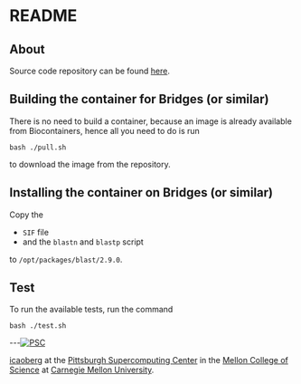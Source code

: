 # README

## About
Source code repository can be found [here](ftp://ftp.ncbi.nlm.nih.gov/blast/executables/blast+).

## Building the container for Bridges (or similar)
There is no need to build a container, because an image is already available from Biocontainers, hence all you need to do is run

```
bash ./pull.sh
```

to download the image from the repository.

## Installing the container on Bridges (or similar)
Copy the

* `SIF` file
* and the `blastn` and `blastp` script

to `/opt/packages/blast/2.9.0`.

## Test
To run the available tests, run the command

```
bash ./test.sh
```

---[![PSC](http://www.andrew.cmu.edu/user/icaoberg/images/logos/psc.png)](http://www.psc.edu)

[icaoberg](http://www.andrew.cmu.edu/~icaoberg) at the [Pittsburgh Supercomputing Center](http://www.psc.edu) in the [Mellon College of Science](https://www.cmu.edu/mcs/) at [Carnegie Mellon University](http://www.cmu.edu).